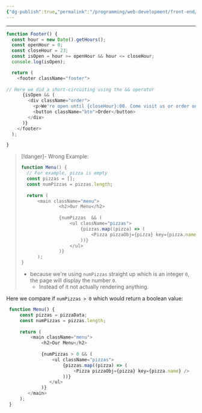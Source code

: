 ```yaml
---
{"dg-publish":true,"permalink":"/programming/web-development/front-end/react-js/001-react-fundamentals/003-jsx/005-conditional-rendering-with-and-and/","tags":["programming","ReactJS","javascript","jsx"],"created":"2025-01-04T23:23:40.533+08:00"}
---
```


---
```js
function Footer() {
  const hour = new Date().getHours();
  const openHour = 0;
  const closeHour = 23;
  const isOpen = hour >= openHour && hour <= closeHour;
  console.log(isOpen);

  return (
    <footer className="footer">
    
// Here we did a short-circuiting using the && operator
      {isOpen && (
        <div className="order">
          <p>We're open until {closeHour}:00. Come visit us or order online.</p>
          <button className="btn">Order</button>
        </div>
      )}
    </footer>
  );

}
```


> [!danger]- Wrong Example:
> ```js
> function Menu() {
> 	// For example, pizza is empty
> 	const pizzas = [];
> 	const numPizzas = pizzas.length;
> 	
> 	return (
> 		<main className="menu">
> 				<h2>Our Menu</h2>
> 				
> 				{numPizzas  && (
> 					<ul className="pizzas">
> 						{pizzas.map((pizza) => (
> 							<Pizza pizzaObj={pizza} key={pizza.name} />
> 						))}
> 					</ul>	
> 				)}
> 		);
> }
> ```
> - because we're using `numPizzas` straight up which is an integer `0`, the page will display the number `0`.
> 	- Instead of it not actually rendering anything.


Here we compare if `numPizzas > 0` which would return a boolean value:
```js
 function Menu() {
	 const pizzas = pizzaData;
	 const numPizzas = pizzas.length;
	 
	 return (
		 <main className="menu">
			 <h2>Our Menu</h2>
			 
			 {numPizzas > 0 && (
				 <ul className="pizzas">
					 {pizzas.map((pizza) => (
						 <Pizza pizzaObj={pizza} key={pizza.name} />
					 ))}
				</ul>
			 )}
		</main>
	 );
 }
```


